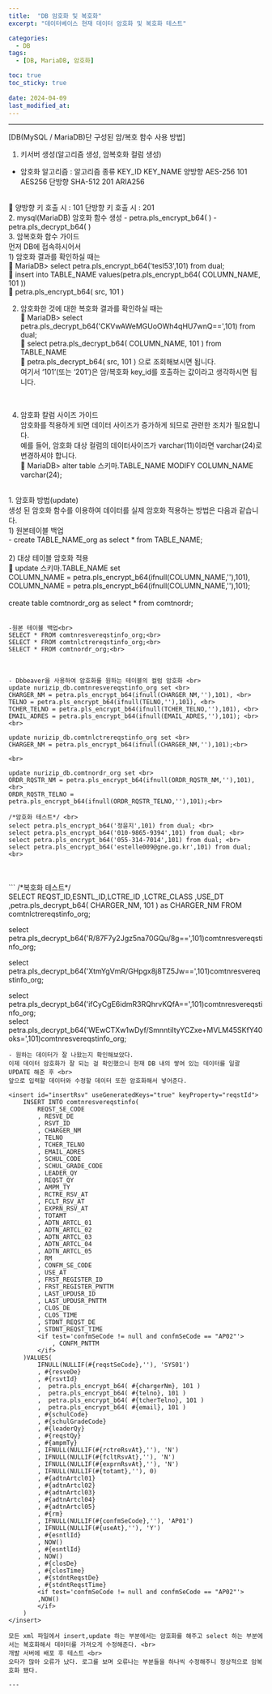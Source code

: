 ```yaml
---
title:  "DB 암호화 및 복호화"
excerpt: "데이터베이스 현재 데이터 암호화 및 복호화 테스트"

categories:
  - DB
tags:
  - [DB, MariaDB, 암호화]

toc: true
toc_sticky: true
 
date: 2024-04-09
last_modified_at: 
---
```


---
[DB(MySQL / MariaDB)단 구성된 암/복호 함수 사용 방법]

1. 키서버 생성(알고리즘 생성, 암복호화 컬럼 생성)
- 암호화 알고리즘 : 
 	알고리즘 종류	KEY_ID	KEY_NAME
양방향	AES-256	101	AES256
단방향	SHA-512	201	ARIA256
<br>
 양방향 키 호출 시 : 101
   단방향 키 호출 시 : 201
<br>
2. mysql(MariaDB) 암호화 함수 생성
- petra.pls_encrypt_b64( )
- petra.pls_decrypt_b64( )
<br>
3. 암복호화 함수 가이드<br>
먼저 DB에 접속하시어서<br>
1)	암호화 결과를 확인하실 때는<br>
	MariaDB> select petra.pls_encrypt_b64('tesl53',101) from dual;<br>
	insert into TABLE_NAME values(petra.pls_encrypt_b64( COLUMN_NAME, 101 ))<br>
	petra.pls_encrypt_b64( src, 101 )<br>

2)	암호화한 것에 대한 복호화 결과를 확인하실 때는 <br>
	MariaDB> select petra.pls_decrypt_b64('CKVwAWeMGUoOWh4qHU7wnQ==',101) from dual;<br>
	select petra.pls_decrypt_b64( COLUMN_NAME, 101 ) from TABLE_NAME<br>
	petra.pls_decrypt_b64( src, 101 ) 으로 조회해보시면 됩니다.<br>
여기서 ‘101’(또는 ‘201’)은 암/복호화 key_id를 호출하는 값이라고 생각하시면 됩니다.<br>
<br>

4. 암호화 칼럼 사이즈 가이드<br>
암호화를 적용하게 되면 데이터 사이즈가 증가하게 되므로 관련한 조치가 필요합니다.<br>
예를 들어, 암호화 대상 컬럼의 데이터사이즈가 varchar(11)이라면 varchar(24)로 변경하셔야 합니다.<br>
	MariaDB> alter table 스키마.TABLE_NAME MODIFY COLUMN_NAME varchar(24);<br>
<br>
1. 암호화 방법(update)<br>
생성 된 암호화 함수를 이용하여 데이터를 실제 암호화 적용하는 방법은 다음과 같습니다.<br>
1) 원본테이블 백업<br>
  - create TABLE_NAME_org as select * from TABLE_NAME; <br>
<br>
2) 대상 테이블 암호화 적용<br>
 update 스키마.TABLE_NAME set <br>
COLUMN_NAME = petra.pls_encrypt_b64(ifnull(COLUMN_NAME,''),101),<br>
COLUMN_NAME = petra.pls_encrypt_b64(ifnull(COLUMN_NAME,''),101);<br>
<br>
create table comtnordr_org as select * from comtnordr;<br>
<br>

```
-원본 테이블 백업<br>
SELECT * FROM comtnresvereqstinfo_org;<br>
SELECT * FROM comtnlctrereqstinfo_org;<br>
SELECT * FROM comtnordr_org;<br>
```
<br>

```
- Dbbeaver을 사용하여 암호화를 원하는 테이블의 컬럼 암호화 <br>
update nurizip_db.comtnresvereqstinfo_org set <br>
CHARGER_NM = petra.pls_encrypt_b64(ifnull(CHARGER_NM,''),101), <br>
TELNO = petra.pls_encrypt_b64(ifnull(TELNO,''),101), <br>
TCHER_TELNO = petra.pls_encrypt_b64(ifnull(TCHER_TELNO,''),101), <br>
EMAIL_ADRES = petra.pls_encrypt_b64(ifnull(EMAIL_ADRES,''),101); <br>
<br>

update nurizip_db.comtnlctrereqstinfo_org set <br>
CHARGER_NM = petra.pls_encrypt_b64(ifnull(CHARGER_NM,''),101);<br>

<br>

update nurizip_db.comtnordr_org set <br>
ORDR_RQSTR_NM = petra.pls_encrypt_b64(ifnull(ORDR_RQSTR_NM,''),101),<br>
ORDR_RQSTR_TELNO = petra.pls_encrypt_b64(ifnull(ORDR_RQSTR_TELNO,''),101);<br>
```
```
/*암호화 테스트*/ <br>
select petra.pls_encrypt_b64('정윤지',101) from dual; <br>
select petra.pls_encrypt_b64('010-9865-9394',101) from dual; <br>
select petra.pls_encrypt_b64('055-314-7014',101) from dual; <br>
select petra.pls_encrypt_b64('estelle009@gne.go.kr',101) from dual; <br>
```
 <br>
 <br>
 ```
/*복호화 테스트*/<br>
SELECT REQST_ID,ESNTL_ID,LCTRE_ID ,LCTRE_CLASS ,USE_DT ,petra.pls_decrypt_b64( CHARGER_NM, 101 ) as CHARGER_NM FROM comtnlctrereqstinfo_org; <br>

select petra.pls_decrypt_b64('R/87F7y2Jgz5na70GQu/8g==',101)comtnresvereqstinfo_org; <br>

select petra.pls_decrypt_b64('XtmYgVmR/GHpgx8j8TZ5Jw==',101)comtnresvereqstinfo_org; <br>

select petra.pls_decrypt_b64('ifCyCgE6idmR3RQhrvKQfA==',101)comtnresvereqstinfo_org; <br>
select petra.pls_decrypt_b64('WEwCTXw1wDyf/SmnntiItyYCZxe+MVLM45SKfY40oks=',101)comtnresvereqstinfo_org; <br>
```
- 원하는 데이터가 잘 나왔는지 확인해보았다.
이제 데이터 암호화가 잘 되는 걸 확인했으니 현재 DB 내의 쌓여 있는 데이터를 일괄 UPDATE 해준 후 <br>
앞으로 입력할 데이터와 수정할 데이터 또한 암호화해서 넣어준다.

```
	<insert id="insertRsv" useGeneratedKeys="true" keyProperty="reqstId">
		INSERT INTO comtnresvereqstinfo(
			REQST_SE_CODE
		    , RESVE_DE
			, RSVT_ID
		    , CHARGER_NM
		    , TELNO
		    , TCHER_TELNO
		    , EMAIL_ADRES
		    , SCHUL_CODE
		    , SCHUL_GRADE_CODE
		    , LEADER_QY
		    , REQST_QY
		    , AMPM_TY
		    , RCTRE_RSV_AT
		    , FCLT_RSV_AT
		    , EXPRN_RSV_AT
		    , TOTAMT
		    , ADTN_ARTCL_01
		    , ADTN_ARTCL_02
		    , ADTN_ARTCL_03
		    , ADTN_ARTCL_04
		    , ADTN_ARTCL_05
		    , RM
		    , CONFM_SE_CODE
		    , USE_AT
		    , FRST_REGISTER_ID
		    , FRST_REGISTER_PNTTM
		    , LAST_UPDUSR_ID
		    , LAST_UPDUSR_PNTTM
			, CLOS_DE
			, CLOS_TIME
			, STDNT_REQST_DE
			, STDNT_REQST_TIME
			<if test='confmSeCode != null and confmSeCode == "AP02"'>
				, CONFM_PNTTM
			</if>
		)VALUES(
			IFNULL(NULLIF(#{reqstSeCode},''), 'SYS01')
			, #{resveDe}
			, #{rsvtId}
			,  petra.pls_encrypt_b64( #{chargerNm}, 101 )
			,  petra.pls_encrypt_b64( #{telno}, 101 )
			,  petra.pls_encrypt_b64( #{tcherTelno}, 101 )
			,  petra.pls_encrypt_b64( #{email}, 101 )
			, #{schulCode}
			, #{schulGradeCode}
			, #{leaderQy}
			, #{reqstQy}
			, #{ampmTy}
			, IFNULL(NULLIF(#{rctreRsvAt},''), 'N')
			, IFNULL(NULLIF(#{fcltRsvAt},''), 'N')
			, IFNULL(NULLIF(#{exprnRsvAt},''), 'N')
			, IFNULL(NULLIF(#{totamt},''), 0)
			, #{adtnArtcl01}
			, #{adtnArtcl02}
			, #{adtnArtcl03}
			, #{adtnArtcl04}
			, #{adtnArtcl05}
			, #{rm}
			, IFNULL(NULLIF(#{confmSeCode},''), 'AP01')
			, IFNULL(NULLIF(#{useAt},''), 'Y')
			, #{esntlId}
			, NOW()
			, #{esntlId}
			, NOW()
			, #{closDe}
			, #{closTime}
			, #{stdntReqstDe}
			, #{stdntReqstTime}
			<if test='confmSeCode != null and confmSeCode == "AP02"'>
			,NOW()
			</if>
		)
	</insert>
```
모든 xml 파일에서 insert,update 하는 부분에서는 암호화를 해주고 select 하는 부분에서는 복호화해서 데이터를 가져오게 수정해준다. <br>
개발 서버에 배포 후 테스트 <br>
오타가 많아 오류가 났다. 로그를 보며 오류나는 부분들을 하나씩 수정해주니 정상적으로 암복호화 됐다. 

---